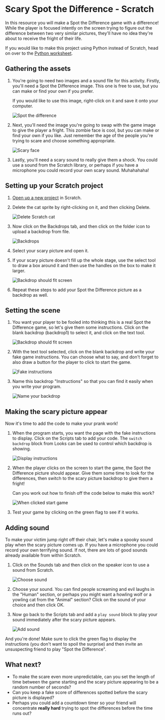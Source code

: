 # Scary Spot the Difference - Scratch

In this resource you will make a Spot the Difference game with a difference! While the player is focused intently on the screen trying to figure out the difference between two very similar pictures, they'll have no idea they're about to receive the fright of their life.

If you would like to make this project using Python instead of Scratch, head on over to the [Python worksheet](worksheet.md).

## Gathering the assets

1. You're going to need two images and a sound file for this activity. Firstly, you'll need a Spot the Difference image. This one is free to use, but you can make or find your own if you prefer. 

	If you would like to use this image, right-click on it and save it onto your computer.

	![Spot the difference](images/spot_the_diff.png)

2. Next, you'll need the image you're going to swap with the game image to give the player a fright. This zombie face is cool, but you can make or find your own if you like. Just remember the age of the people you're trying to scare and choose something appropriate.

	![Scary face](images/scary_face.png)

3. Lastly, you'll need a scary sound to really give them a shock. You could use a sound from the Scratch library, or perhaps if you have a microphone you could record your own scary sound. Muhahahaha! 

## Setting up your Scratch project

1. [Open up a new project](http://jumpto.cc/scratch-new) in Scratch.

2. Delete the cat sprite by right-clicking on it, and then clicking Delete.
	
	![Delete Scratch cat](images/delete-cat.png)

3. Now click on the Backdrops tab, and then click on the folder icon to upload a backdrop from file.

	![Backdrops](images/backdrops.png)

4. Select your scary picture and open it.

5. If your scary picture doesn't fill up the whole stage, use the select tool to draw a box around it and then use the handles on the box to make it larger.

	![Backdrop should fit screen](images/fit-screen.png)

6. Repeat these steps to add your Spot the Difference picture as a backdrop as well.

## Setting the scene

1. You want your player to be fooled into thinking this is a real Spot the Difference game, so let's give them some instructions. Click on the blank backdrop (backdrop1) to select it, and click on the text tool.

	![Backdrop should fit screen](images/backdrop-1.png)

2. With the text tool selected, click on the blank backdrop and write your fake game instructions. You can choose what to say, and don't forget to also draw a button for the player to click to start the game.

	![Fake instructions](images/fake-instructions.png)

3. Name this backdrop "Instructions" so that you can find it easily when you write your program.

	![Name your backdrop](images/name-instructions.png)


## Making the scary picture appear

Now it's time to add the code to make your prank work!

1. When the program starts, you want the page with the fake instructions to display. Click on the Scripts tab to add your code. The `switch backdrop` block from Looks can be used to control which backdrop is showing.

	![Display instructions](images/start-instructions.png)

2. When the player clicks on the screen to start the game, the Spot the Difference picture should appear. Give them some time to look for the differences, then switch to the scary picture backdrop to give them a fright! 

	Can you work out how to finish off the code below to make this work?

	![When clicked start game](images/when-clicked.png)

3. Test your game by clicking on the green flag to see if it works.


## Adding sound

To make your victim jump right off their chair, let's make a spooky sound play when the scary picture comes up. If you have a microphone you could record your own terrifying sound. If not, there are lots of good sounds already available from within Scratch. 

1. Click on the Sounds tab and then click on the speaker icon to use a sound from Scratch.

	![Choose sound](images/choose-sound.png)

2. Choose your sound. You can find people screaming and evil laughs in the "Human" section, or perhaps you might want a howling wolf or a yowling cat from the "Animal" section? Click on the sound of your choice and then click OK.

3. Now go back to the Scripts tab and add a `play sound` block to play your sound immediately after the scary picture appears. 

	![Add sound](images/add-sound.png)

And you're done! Make sure to click the green flag to display the instructions (you don't want to spoil the surprise) and then invite an unsuspecting friend to play "Spot the Difference".

## What next?

* To make the scare even more unpredictable, can you set the length of time between the game starting and the scary picture appearing to be a random number of seconds?
* Can you keep a fake score of differences spotted before the scary picture is displayed?
* Perhaps you could add a countdown timer so your friend will concentrate **really hard** trying to spot the differences before the time runs out?
